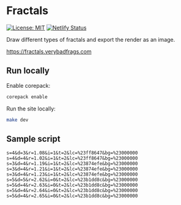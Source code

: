 # Fractals

[![License: MIT](https://img.shields.io/badge/license-MIT-green)](LICENSE.md)
[![Netlify Status](https://api.netlify.com/api/v1/badges/a2486ad2-2e72-4209-94bc-57ab2d0e5068/deploy-status)](https://app.netlify.com/sites/cerulean-hotteok-274274/deploys)

Draw different types of fractals and export the render as an image.

<https://fractals.verybadfrags.com>

## Run locally

Enable corepack:

```sh
corepack enable
```

Run the site locally:

```sh
make dev
```

## Sample script

```text
s=4&d=3&r=1.08&i=1&t=2&lc=%23ff8647&bg=%23000000
s=4&d=4&r=1.02&i=1&t=2&lc=%23ff8647&bg=%23000000
s=3&d=4&r=1.19&i=1&t=2&lc=%23874efe&bg=%23000000
s=3&d=4&r=1.21&i=1&t=2&lc=%23874efe&bg=%23000000
s=3&d=4&r=1.23&i=1&t=2&lc=%23874efe&bg=%23000000
s=5&d=5&r=2.62&i=0&t=2&lc=%23b1dd8c&bg=%23000000
s=5&d=4&r=2.63&i=0&t=2&lc=%23b1dd8c&bg=%23000000
s=5&d=4&r=2.64&i=0&t=2&lc=%23b1dd8c&bg=%23000000
s=5&d=4&r=2.65&i=0&t=2&lc=%23b1dd8c&bg=%23000000
```
